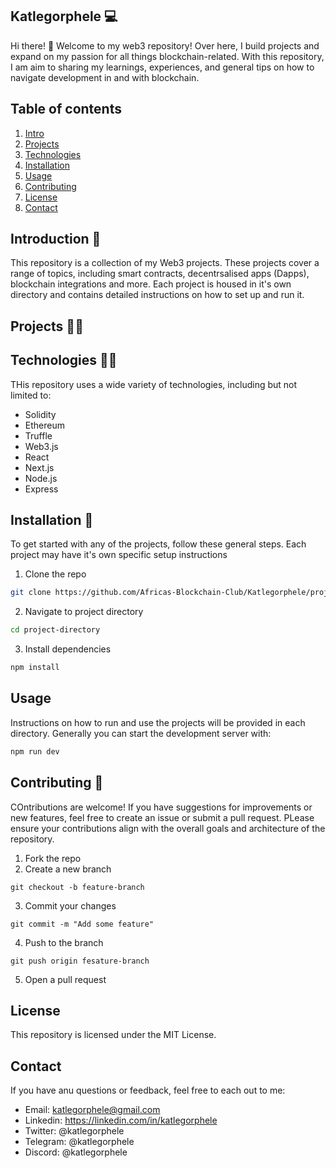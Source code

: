 ## Katlegorphele 💻
Hi there! 👋 Welcome to my web3 repository! Over here, I build projects and expand on my passion for all things blockchain-related. 
With this repository, I am aim to sharing my learnings, experiences, and general tips on how to navigate development in and with blockchain.

## Table of contents
1. [Intro](#Introduction)
2. [Projects](#projects)
3. [Technologies](#technologiess)
4. [Installation](#installation)
5. [Usage](#usage)
6. [Contributing](#contributing)
7. [License](#license)
8. [Contact](#contact)

## Introduction 👋
This repository is a collection of my Web3 projects. These projects cover a range of topics, including smart contracts, decentrsalised apps (Dapps), blockchain integrations and more. Each project is housed in it's own directory and contains detailed instructions on how to set up and run it.

## Projects 👷‍♂️


## Technologies 🧑‍💻
THis repository uses a wide variety of technologies, including but not limited to:
- Solidity
- Ethereum
- Truffle
- Web3.js
- React
- Next.js
- Node.js
- Express

## Installation 🧰
To get started with any of the projects, follow these general steps. Each project may have it's own specific setup instructions
1. Clone the repo
```sh
git clone https://github.com/Africas-Blockchain-Club/Katlegorphele/project_directory
```
2. Navigate to project directory
```sh
cd project-directory
```
3. Install dependencies
```sh
npm install
```

## Usage
Instructions on how to run and use the projects will be provided in each directory. Generally you can start the development server with:
```sh
npm run dev
```

## Contributing 🤝
COntributions are welcome! If you have suggestions for improvements or new features, feel free to create an issue or submit a pull request. PLease ensure your contributions align with the overall goals and architecture of the repository.
1. Fork the repo
2. Create a new branch
```
git checkout -b feature-branch
```
3. Commit your changes
```
git commit -m "Add some feature"
```
4. Push to the branch
```
git push origin fesature-branch
```
5. Open a pull request

## License
This repository is licensed under the MIT License.

## Contact
If you have anu questions or feedback, feel free to each out to me:
- Email: katlegorphele@gmail.com
- Linkedin: https://linkedin.com/in/katlegorphele
- Twitter: @katlegorphele
- Telegram: @katlegorphele
- Discord: @katlegorphele
